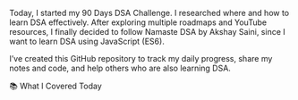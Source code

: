 Today, I started my 90 Days DSA Challenge.
I researched where and how to learn DSA effectively. After exploring multiple roadmaps and YouTube resources, I finally decided to follow Namaste DSA by Akshay Saini, since I want to learn DSA using JavaScript (ES6).

I’ve created this GitHub repository to track my daily progress, share my notes and code, and help others who are also learning DSA.

📚 What I Covered Today